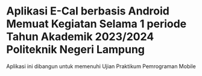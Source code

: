 # Aplikasi E-Cal berbasis Android Memuat Kegiatan Selama 1 periode Tahun Akademik 2023/2024 Politeknik Negeri Lampung

Aplikasi ini dibangun untuk memenuhi Ujian Praktikum Pemrograman Mobile

